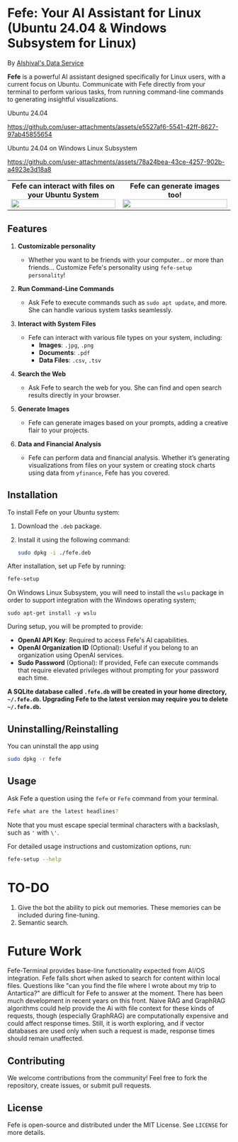 # Fefe: Your AI Assistant for Linux (Ubuntu 24.04 & Windows Subsystem for Linux)
By [Alshival's Data Service](https://alshival.com)

**Fefe** is a powerful AI assistant designed specifically for Linux users, with a current focus on Ubuntu. Communicate with Fefe directly from your terminal to perform various tasks, from running command-line commands to generating insightful visualizations.

<figcaption>Ubuntu 24.04</figcaption>

https://github.com/user-attachments/assets/e5527af6-5541-42ff-8627-97ab45855654


<figcaption>Ubuntu 24.04 on Windows Linux Subsystem</figcaption>

https://github.com/user-attachments/assets/78a24bea-43ce-4257-902b-a4923e3d18a8

<table style="width: 100%; border-collapse: collapse;">
  <tr>
    <td style="width: 50%; text-align: center;">
      <figcaption><b>Fefe can interact with files on your Ubuntu System</b></figcaption>
      <img src="https://github.com/alshival/fefe-terminal/blob/main/media/Screenshot%20from%202024-08-16%2012-32-00.png" style="width: 100%;">
    </td>
    <td style="width: 50%; text-align: center;">
      <figcaption><b>Fefe can generate images too!</b></figcaption>
      <img src="https://github.com/alshival/fefe-terminal/blob/main/media/Screenshot%20from%202024-08-16%2012-33-37.png" style="width: 100%;">
    </td>
  </tr>
</table>

## Features
1. **Customizable personality**
   - Whether you want to be friends with your computer... or more than friends... Customize Fefe's personality using `fefe-setup personality`!

2. **Run Command-Line Commands**
   - Ask Fefe to execute commands such as `sudo apt update`, and more. She can handle various system tasks seamlessly.

3. **Interact with System Files**
   - Fefe can interact with various file types on your system, including:
     - **Images**: `.jpg`, `.png`
     - **Documents**: `.pdf`
     - **Data Files**: `.csv`, `.tsv`

4. **Search the Web**
   - Ask Fefe to search the web for you. She can find and open search results directly in your browser.

5. **Generate Images**
   - Fefe can generate images based on your prompts, adding a creative flair to your projects.

6. **Data and Financial Analysis**
   - Fefe can perform data and financial analysis. Whether it’s generating visualizations from files on your system or creating stock charts using data from `yfinance`, Fefe has you covered.

## Installation

To install Fefe on your Ubuntu system:

1. Download the `.deb` package.
2. Install it using the following command:

   ```bash
   sudo dpkg -i ./fefe.deb
   ```
After installation, set up Fefe by running:

```bash
fefe-setup
```

On Windows Linux Subsystem, you will need to install the `wslu` package in order to support integration with the Windows operating system;
```
sudo apt-get install -y wslu
```

During setup, you will be prompted to provide:

- **OpenAI API Key**: Required to access Fefe's AI capabilities.
- **OpenAI Organization ID** (Optional): Useful if you belong to an organization using OpenAI services.
- **Sudo Password** (Optional): If provided, Fefe can execute commands that require elevated privileges without prompting for your password each time.

<b>A SQLite database called `.fefe.db` will be created in your home directory, `~/.fefe.db`. Upgrading Fefe to the latest version may require you to delete `~/.fefe.db`.</b>  

## Uninstalling/Reinstalling

You can uninstall the app using

```bash
sudo dpkg -r fefe
```

## Usage

Ask Fefe a question using the `fefe` or `Fefe` command from your terminal. 
```bash
Fefe what are the latest headlines?
```
Note that you must escape special terminal characters with a backslash, such as `'` with `\'`.


For detailed usage instructions and customization options, run:

```bash
fefe-setup --help
```

# TO-DO
1. Give the bot the ability to pick out memories. These memories can be included during fine-tuning.
2. Semantic search.

# Future Work
Fefe-Terminal provides base-line functionality expected from AI/OS integration. Fefe falls short when asked to search for content within local files. Questions like "can you find the file where I wrote about my trip to Antartica?" are difficult for Fefe to answer at the moment. There has been much development in recent years on this front. Naive RAG and GraphRAG algorithms could help provide the Ai with file context for these kinds of requests, though (especially GraphRAG) are computationally expensive and could affect response times. Still, it is worth exploring, and if vector databases are used only when such a request is made, response times should remain unaffected.

## Contributing

We welcome contributions from the community! Feel free to fork the repository, create issues, or submit pull requests.

## License

Fefe is open-source and distributed under the MIT License. See `LICENSE` for more details.
